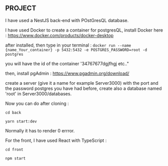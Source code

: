 ## PROJECT

I have used a NestJS back-end with POstGresQL database.

I have used Docker to create a container for postgresQL, install Docker here : https://www.docker.com/products/docker-desktop

after installed, then type in your terminal :
`docker run --name {name_Your_container} -p 5432:5432 -e POSTGRES_PASSWORD=root -d postgres`

you will have the id of the container '34767677dgjfhgj etc.."

then, install pgAdmin : https://www.pgadmin.org/download/

create a server (give it a name for example Server3000) with the port and the password postgres you have had before, create also a database named 'root' in Server3000/databases.

Now you can do after cloning :

`cd back`

`yarn start:dev`

Normally it has to render 0 errror.

For the front, I have used React with TypeScript :

`cd front`

`npm start`
